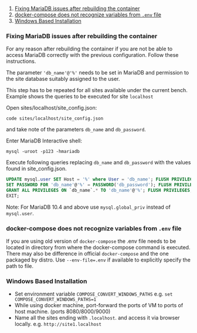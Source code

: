 1. [Fixing MariaDB issues after rebuilding the container](#fixing-mariadb-issues-after-rebuilding-the-container)
1. [docker-compose does not recognize variables from `.env` file](#docker-compose-does-not-recognize-variables-from-env-file)
1. [Windows Based Installation](#windows-based-installation)

### Fixing MariaDB issues after rebuilding the container

For any reason after rebuilding the container if you are not be able to access MariaDB correctly with the previous configuration. Follow these instructions.

The parameter `'db_name'@'%'` needs to be set in MariaDB and permission to the site database suitably assigned to the user.

This step has to be repeated for all sites available under the current bench.
Example shows the queries to be executed for site `localhost`

Open sites/localhost/site_config.json:

```shell
code sites/localhost/site_config.json
```

and take note of the parameters `db_name` and `db_password`.

Enter MariaDB Interactive shell:

```shell
mysql -uroot -p123 -hmariadb
```

Execute following queries replacing `db_name` and `db_password` with the values found in site_config.json.

```sql
UPDATE mysql.user SET Host = '%' where User = 'db_name'; FLUSH PRIVILEGES;
SET PASSWORD FOR 'db_name'@'%' = PASSWORD('db_password'); FLUSH PRIVILEGES;
GRANT ALL PRIVILEGES ON `db_name`.* TO 'db_name'@'%'; FLUSH PRIVILEGES;
EXIT;
```

Note: For MariaDB 10.4 and above use `mysql.global_priv` instead of `mysql.user`.

### docker-compose does not recognize variables from `.env` file

If you are using old version of `docker-compose` the .env file needs to be located in directory from where the docker-compose command is executed. There may also be difference in official `docker-compose` and the one packaged by distro. Use `--env-file=.env` if available to explicitly specify the path to file.

### Windows Based Installation

- Set environment variable `COMPOSE_CONVERT_WINDOWS_PATHS` e.g. `set COMPOSE_CONVERT_WINDOWS_PATHS=1`
- While using docker machine, port-forward the ports of VM to ports of host machine. (ports 8080/8000/9000)
- Name all the sites ending with `.localhost`. and access it via browser locally. e.g. `http://site1.localhost`
